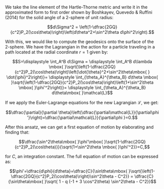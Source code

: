 We take the line element of the Hartle-Thorne metric and write it in the approximated form to first order shown by Boshkayev, Quevedo & Ruffini (2014) for the solid angle of a 2-sphere of unit radius:

$$d\Sigma^2 = \left(1-\dfrac{2GQ}{c^2}P_2(\cos\theta)\right)\left(d\theta^2+\sin^2\theta d\phi^2\right).$$

With this, we would like to compute the geodesics onto the surface of the 2-sphere. We have the Lagrangian in the action for a particle traveling in a path located at the radial coordinate $r=1$ given by:

$$S=\displaystyle \int_A^B d\Sigma = \displaystyle \int_A^B  d\lambda \mbox{ }\sqrt{\left(1-\dfrac{2GQ}{c^2}P_2(\cos\theta)\right)\left(\dot{\theta}^2+\sin^2\theta\mbox{ } \dot{\phi}^2\right)}= \displaystyle \int_{\theta_A}^{\theta_B}  d\theta \mbox{ }\sqrt{\left(1-\dfrac{2GQ}{c^2}P_2(\cos\theta)\right)\left(1+\sin^2\theta \mbox{ }\phi'^2\right)}= \displaystyle \int_{\theta_A}^{\theta_B}  d\theta\mbox{ }\mathcal{L}$$

If we apply the Euler-Lagrange equations for the new Lagrangian $\mathcal{L}$, we get:

$$\dfrac{\partial}{\partial \theta}\left(\dfrac{\partial\mathcal{L}}{\partial\phi '}\right)=\dfrac{\partial\mathcal{L}}{\partial\phi }=0.$$

After this ansatz, we can get a first equation of motion by elaborating and finding that:

$$\dfrac{\sin^2\theta\mbox{ }\phi'\mbox{ }\sqrt{1-\dfrac{2GQ}{c^2}P_2(\cos\theta)}}{\sqrt{1+\sin^2\theta \mbox{ }\phi'^2}}=C,$$

for $C$, an integration constant. The full equation of motion can be expressed as:

$$\phi'=\dfrac{d\phi}{d\theta}=\dfrac{C}{\sin\theta\mbox{ }\sqrt{\left(1-\dfrac{2GQ}{c^2}P_2(\cos\theta)\right)\sin^2\theta - C^2}} = \dfrac{C}{\sin\theta\mbox{ }\sqrt{ 1 - q (-1 + 3 \cos^2\theta) \sin^2\theta  - C^2}}$$
